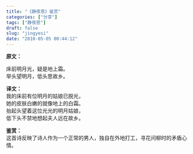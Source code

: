 ```yaml
---
title: "《静夜思》鉴赏"
categories: ["分享"]
tags: ["静夜思"]
draft: false
slug: "jingyesi"
date: "2010-05-05 00:44:12"
---
```


<p><strong>原文：</strong></p>

<p>床前明月光，疑是地上霜。<br />
举头望明月，低头思故乡。</p>

<p><strong>译文：</strong><br />
我的床前有位明月的姑娘已脱光，<br />
她的皮肤白嫩的就像地上的白霜。<br />
抬起头望着这位光光的明月姑娘，<br />
低下头不禁地想起夫人远在故乡。</p>

<p><strong>鉴赏：</strong><br />
这首诗反映了诗人作为一个正常的男人，独自在外地打工，寻花问柳时的矛盾心情。</p>
